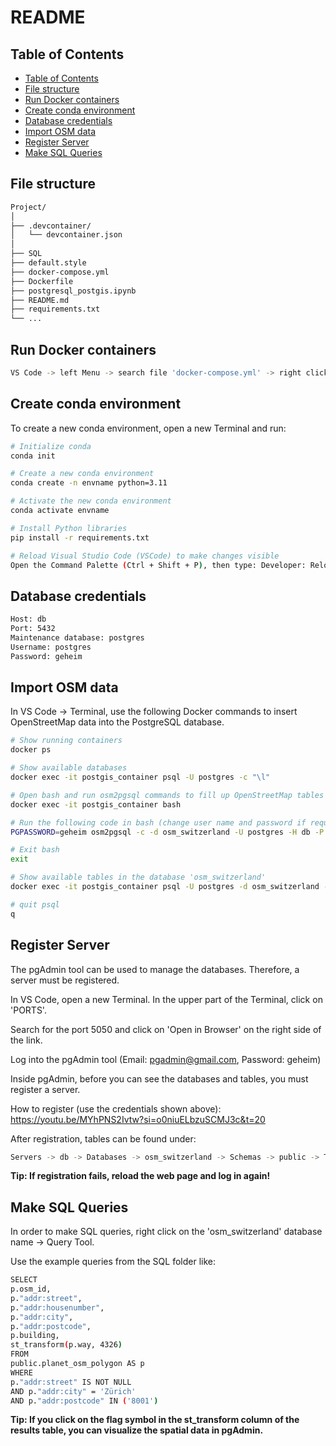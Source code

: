 # README

## Table of Contents
- [Table of Contents](#table-of-contents)
- [File structure](#file-structure)
- [Run Docker containers](#run-docker-containers)
- [Create conda environment](#create-conda_environment)
- [Database credentials](#database-credentials)
- [Import OSM data](#import-osm-data)
- [Register Server](#register-server)
- [Make SQL Queries](#make-sql-queries)

## File structure
```bash
Project/
│
├── .devcontainer/
│   └── devcontainer.json
│
├── SQL
├── default.style
├── docker-compose.yml
├── Dockerfile
├── postgresql_postgis.ipynb
├── README.md
├── requirements.txt
└── ...
```

## Run Docker containers
```bash
VS Code -> left Menu -> search file 'docker-compose.yml' -> right click -> Compose Up
```

## Create conda environment
To create a new conda environment, open a new Terminal and run:

```bash
# Initialize conda
conda init

# Create a new conda environment
conda create -n envname python=3.11

# Activate the new conda environment
conda activate envname

# Install Python libraries
pip install -r requirements.txt

# Reload Visual Studio Code (VSCode) to make changes visible
Open the Command Palette (Ctrl + Shift + P), then type: Developer: Reload Window
```

## Database credentials
```bash
Host: db
Port: 5432
Maintenance database: postgres
Username: postgres
Password: geheim
```

## Import OSM data

In VS Code -> Terminal, use the following Docker commands to insert OpenStreetMap data into the PostgreSQL database.

```bash
# Show running containers
docker ps

# Show available databases
docker exec -it postgis_container psql -U postgres -c "\l"

# Open bash and run osm2pgsql commands to fill up OpenStreetMap tables
docker exec -it postgis_container bash

# Run the following code in bash (change user name and password if required)
PGPASSWORD=geheim osm2pgsql -c -d osm_switzerland -U postgres -H db -P 5432 -S /usr/bin/default.style /tmp/switzerland-latest.osm.pbf

# Exit bash
exit

# Show available tables in the database 'osm_switzerland'
docker exec -it postgis_container psql -U postgres -d osm_switzerland -c "\dt;"

# quit psql
q
```

## Register Server
The pgAdmin tool can be used to manage the databases. Therefore, a server must be registered.

In VS Code, open a new Terminal. In the upper part of the Terminal, click on 'PORTS'.

Search for the port 5050 and click on 'Open in Browser' on the right side of the link.

Log into the pgAdmin tool (Email: pgadmin@gmail.com, Password: geheim)

Inside pgAdmin, before you can see the databases and tables, you must register a server.

How to register (use the credentials shown above): https://youtu.be/MYhPNS2Ivtw?si=o0niuELbzuSCMJ3c&t=20

After registration, tables can be found under: 

```bash
Servers -> db -> Databases -> osm_switzerland -> Schemas -> public -> Tables
```
**Tip: If registration fails, reload the web page and log in again!**

## Make SQL Queries
In order to make SQL queries, right click on the 'osm_switzerland' database name -> Query Tool.

Use the example queries from the SQL folder like:

```bash
SELECT
p.osm_id,
p."addr:street",
p."addr:housenumber",
p."addr:city",
p."addr:postcode",
p.building,
st_transform(p.way, 4326)
FROM
public.planet_osm_polygon AS p
WHERE 
p."addr:street" IS NOT NULL
AND p."addr:city" = 'Zürich'
AND p."addr:postcode" IN ('8001')
```

**Tip: If you click on the flag symbol in the st_transform column of the results table, you can visualize the spatial data in pgAdmin.**
